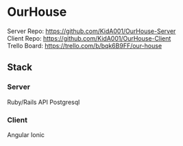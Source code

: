 # OurHouse
Server Repo: https://github.com/KidA001/OurHouse-Server <br>
Client Repo: https://github.com/KidA001/OurHouse-Client <br>
Trello Board: https://trello.com/b/bqk6B9FF/our-house

## Stack
### Server
Ruby/Rails API
Postgresql
### Client
Angular
Ionic
